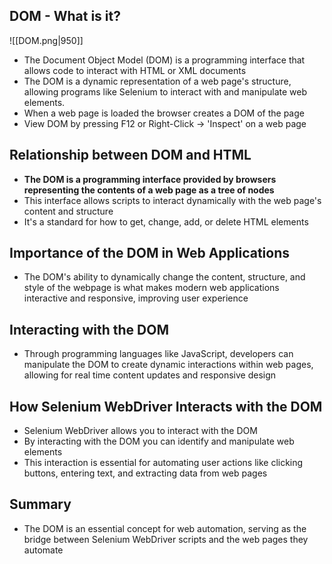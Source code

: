 ## DOM - What is it?
![[DOM.png|950]]
- The Document Object Model (DOM) is a programming interface that allows code to interact with HTML or XML documents
- The DOM is a dynamic representation of a web page's structure, allowing programs like Selenium to interact with and manipulate web elements.
- When a web page is loaded the browser creates a DOM of the page
- View DOM by pressing F12 or Right-Click -> 'Inspect' on a web page
## Relationship between DOM and HTML
- **The DOM is a programming interface provided by browsers representing the contents of a web page as a tree of nodes**
- This interface allows scripts to interact dynamically with the web page's content and structure
- It's a standard for how to get, change, add, or delete HTML elements
## Importance of the DOM in Web Applications
- The DOM's ability to dynamically change the content, structure, and style of the webpage is what makes modern web applications interactive and responsive, improving user experience
## Interacting with the DOM
- Through programming languages like JavaScript, developers can manipulate the DOM to create dynamic interactions within web pages, allowing for real time content updates and responsive design
## How Selenium WebDriver Interacts with the DOM
- Selenium WebDriver allows you to interact with the DOM
- By interacting with the DOM you can identify and manipulate web elements
- This interaction is essential for automating user actions like clicking buttons, entering text, and extracting data from web pages
## Summary
- The DOM is an essential concept for web automation, serving as the bridge between Selenium WebDriver scripts and the web pages they automate